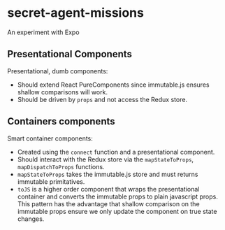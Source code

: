 # secret-agent-missions
An experiment with Expo

## Presentational Components
Presentational, dumb components:
* Should extend React PureComponents since immutable.js ensures shallow comparisons will work.
* Should be driven by `props` and not access the Redux store.

## Containers components
Smart container components:
* Created using the `connect` function and a presentational component.
* Should interact with the Redux store via the `mapStateToProps`, `mapDispatchToProps` functions.
* `mapStateToProps` takes the immutable.js store and must returns immutable primitatives.
* `toJS` is a higher order component that wraps the presentational container and converts the immutable props to plain javascript props. This pattern has the advantage that shallow comparison on the immutable props ensure we only update the component on true state changes.
